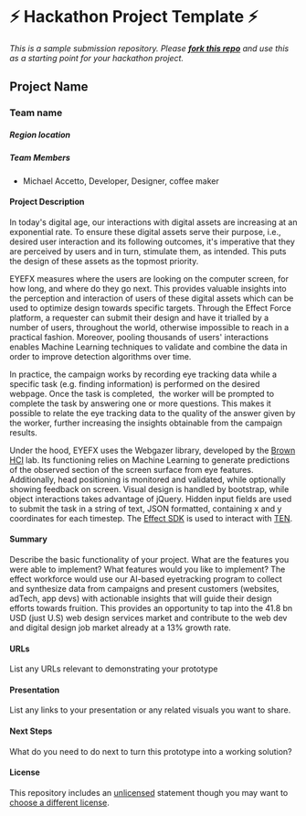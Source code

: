 
# ⚡ Hackathon Project Template ⚡
_This is a sample submission repository.
Please [__fork this repo__](https://help.github.com/articles/fork-a-repo/) and use this as a starting point for your hackathon project._

## Project Name


### Team name

##### Region location

##### Team Members
- Michael Accetto, Developer, Designer, coffee maker

#### Project Description

In today's digital age, our interactions with digital assets are increasing at an exponential rate. To ensure these digital assets serve their purpose, i.e., desired user interaction and its following outcomes, it's imperative that they are perceived by users and in turn, stimulate them, as intended. This puts the design of these assets as the topmost priority.

EYEFX measures where the users are looking on the computer screen, for how long, and where do they go next. This provides valuable insights into the perception and interaction of users of these digital assets which can be used to optimize design towards specific targets. Through the Effect Force platform, a requester can submit their design and have it trialled by a number of users, throughout the world, otherwise impossible to reach in a practical fashion. Moreover, pooling thousands of users' interactions enables Machine Learning techniques to validate and combine the data in order to improve detection algorithms over time.

In practice, the campaign works by recording eye tracking data while a specific task (e.g. finding information) is performed on the desired webpage. Once the task is completed,  the worker will be prompted to complete the task by answering one or more questions. This makes it possible to relate the eye tracking data to the quality of the answer given by the worker, further increasing the insights obtainable from the campaign results.

Under the hood, EYEFX uses the Webgazer library, developed by the [Brown HCI](https://hci.cs.brown.edu/) lab. Its functioning relies on Machine Learning to generate predictions of the observed section of the screen surface from eye features. Additionally, head positioning is monitored and validated, while optionally showing feedback on screen.
Visual design is handled by bootstrap, while object interactions takes advantage of jQuery.
Hidden input fields are used to submit the task in a string of text, JSON formatted, containing x and y coordinates for each timestep. The [Effect SDK](https://developer.effect.network/) is used to interact with [TEN](https://effect.network/download/effect_whitepaper.pdf).

#### Summary
Describe the basic functionality of your project. What are the features you were able to implement? What features would you like to implement?
The effect workforce would use our AI-based eyetracking program to collect and synthesize data from campaigns and present customers (websites, adTech, app devs) with actionable insights that will guide their design efforts towards fruition. This provides an opportunity to tap into the 41.8 bn USD (just U.S) web design services market and contribute to the web dev and digital design job market already at a 13% growth rate.

#### URLs
List any URLs relevant to demonstrating your prototype

#### Presentation
List any links to your presentation or any related visuals you want to share.

#### Next Steps
What do you need to do next to turn this prototype into a working solution?

#### License
This repository includes an [unlicensed](http://unlicense.org/) statement though you may want to [choose a different license](https://choosealicense.com/).
